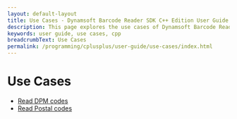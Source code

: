```yaml
---
layout: default-layout
title: Use Cases - Dynamsoft Barcode Reader SDK C++ Edition User Guide
description: This page explores the use cases of Dynamsoft Barcode Reader CPP Edition.
keywords: user guide, use cases, cpp
breadcrumbText: Use Cases
permalink: /programming/cplusplus/user-guide/use-cases/index.html
---
```


# Use Cases

* [Read DPM codes]({{site.usecases}}read-dpm-codes.html?lang=cpp)
* [Read Postal codes]({{site.usecases}}read-postal-codes.html?lang=cpp)
